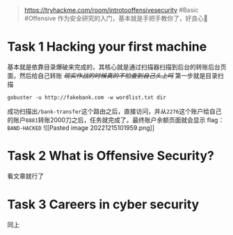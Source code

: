 > https://tryhackme.com/room/introtooffensivesecurity
> #Basic #Offensive
>作为安全研究的入门，基本就是手把手教你了，好良心🥰

# Task 1 Hacking your first machine
基本就是依靠目录爆破来完成的，其核心就是通过扫描器扫描到后台的转账后台页面，然后给自己转账
~~*现实作战的时候真的不怕查到自己头上吗*~~
第一步就是目录扫描
```shell
gobuster -u http://fakebank.com -w wordlist.txt dir  
```
成功扫描出`/bank-transfer`这个路由之后，直接访问，并从`2276`这个账户给自己的账户`8881`转账2000刀之后，任务就完成了。最终账户余额页面就会显示 flag：`BAND-HACKED`
![[Pasted image 20221215101959.png]]

# Task 2 What is Offensive Security?

看文章就行了

# Task 3 Careers in cyber security

同上